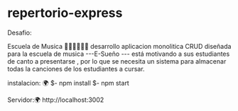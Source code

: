# repertorio-express
Desafio:

Escuela de Musica  🎵🎹🎵🧡🤎💜
desarrollo aplicacion monolitica CRUD diseñada  para la escuela de musica ---E-Sueño --- 
está motivando a sus estudiantes de canto a presentarse , por lo que se necesita un sistema
para almacenar todas la canciones de los estudiantes a cursar.

instalacion:  🌍
$- npm install
$- npm start 

Servidor:🌍
http://localhost:3002




